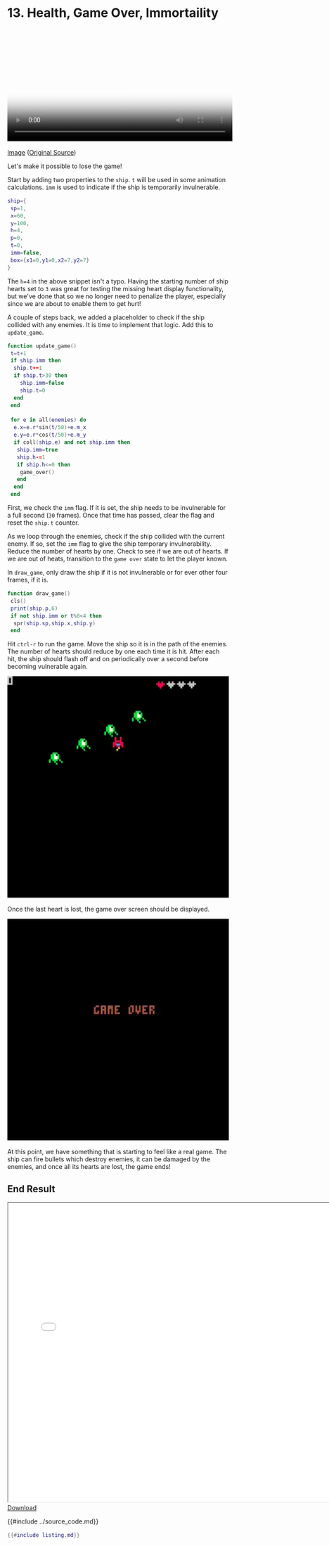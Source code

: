 # 13. Health, Game Over, Immortaility

<video controls width="512" poster="./tut_13.gif">
    <source src="./tut_13.mp4"
            type="video/mp4">
    Sorry, your browser doesn't support embedded videos.
</video>

[Image](./tut_13.git) ([Original Source](https://ztiromoritz.github.io/pico-8-shooter/gif/tut_13.gif))

Let's make it possible to lose the game!

Start by adding two properties to the `ship`. `t` will be used in some animation calculations. `imm` is used to indicate if the ship is temporarily invulnerable.

```lua
ship={
 sp=1,
 x=60,
 y=100,
 h=4,
 p=0,
 t=0,
 imm=false,
 box={x1=0,y1=0,x2=7,y2=7}
}
```

The `h=4` in the above snippet isn't a typo. Having the starting number of ship
hearts set to `3` was great for testing the missing heart display
functionality, but we've done that so we no longer need to penalize the player,
especially since we are about to enable them to get hurt!

A couple of steps back, we added a placeholder to check if the ship collided with any enemies. It is time to implement that logic. Add this to `update_game`.

```lua
function update_game()
 t=t+1
 if ship.imm then
  ship.t+=1
  if ship.t>30 then
    ship.imm=false
    ship.t=0
  end
 end

 for e in all(enemies) do
  e.x=e.r*sin(t/50)+e.m_x
  e.y=e.r*cos(t/50)+e.m_y
  if coll(ship,e) and not ship.imm then
   ship.imm=true
   ship.h-=1
   if ship.h<=0 then
    game_over()
   end
  end
 end
```

First, we check the `imm` flag. If it is set, the ship needs to be invulnerable
for a full second (`30` frames). Once that time has passed, clear the flag and
reset the `ship.t` counter.

As we loop through the enemies, check if the ship collided with the current
enemy. If so, set the `imm` flag to give the ship temporary invulnerability.
Reduce the number of hearts by one. Check to see if we are out of hearts. If we
are out of heats, transition to the `game over` state to let the player known.

In `draw_game`, only draw the ship if it is not invulnerable or for ever other four frames, if it is.

```lua
function draw_game()
 cls()
 print(ship.p,6)
 if not ship.imm or t%8<4 then
  spr(ship.sp,ship.x,ship.y)
 end
```

Hit `ctrl-r` to run the game. Move the ship so it is in the path of the
enemies. The number of hearts should reduce by one each time it is hit. After
each hit, the ship should flash off and on periodically over a second before
becoming vulnerable again.

<div><img src="./result1.png" width="512" /></div>

Once the last heart is lost, the game over screen should be displayed.

<div><img src="./result2.png" width="512" /></div>

At this point, we have something that is starting to feel like a real game. The
ship can fire bullets which destroy enemies, it can be damaged by the enemies,
and once all its hearts are lost, the game ends!

## End Result
<iframe width="750px" height="680px" src="./ss_13.html"></iframe>
<a href="./ss_13.p8.png" target="_blank">Download</a>

{{#include ../source_code.md}}
```lua
{{#include listing.md}}
```
